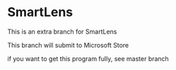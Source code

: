 # SmartLens
This is an extra branch for SmartLens

This branch will submit to Microsoft Store

if you want to get this program fully, see master branch
 
